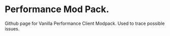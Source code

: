 # Performance Mod Pack.
Github page for Vanilla Performance Client Modpack. Used to trace possible issues.

